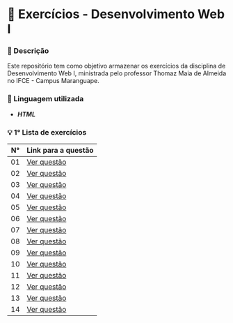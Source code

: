 # 📌 Exercícios - Desenvolvimento Web I
### 📘 Descrição  
Este repositório tem como objetivo armazenar os exercícios da disciplina de Desenvolvimento Web I, ministrada pelo professor Thomaz Maia de Almeida no IFCE - Campus Maranguape. 

### 🍊 Linguagem utilizada
- ***HTML***

### 💡 1° Lista de exercícios
| N°  | Link para a questão |
|-------------------|---------------------------------------|
| 01  | [Ver questão](https://github.com/lunaandrade/Atividades-WEB-I---HTML/blob/main/Atividade1.html)   |
| 02  | [Ver questão](https://github.com/lunaandrade/Atividades-WEB-I---HTML/blob/main/Atividade2.html)   |
| 03  | [Ver questão](https://github.com/lunaandrade/Atividades-WEB-I---HTML/blob/main/Atividade3.html)   |
| 04  | [Ver questão](https://github.com/lunaandrade/Atividades-WEB-I---HTML/blob/main/Atividade4.html)   |
| 05  | [Ver questão](https://github.com/lunaandrade/Atividades-WEB-I---HTML/blob/main/Atividade5.html)   |
| 06  | [Ver questão](https://github.com/lunaandrade/Atividades-WEB-I---HTML/blob/main/Atividade6.html)   |
| 07  | [Ver questão](https://github.com/lunaandrade/Atividades-WEB-I---HTML/blob/main/Atividade7.html)   |
| 08  | [Ver questão](https://github.com/lunaandrade/Atividades-WEB-I---HTML/blob/main/Atividade8.html)   |
| 09  | [Ver questão](https://github.com/lunaandrade/Atividades-WEB-I---HTML/blob/main/Atividade9.html)   |
| 10  | [Ver questão](https://github.com/lunaandrade/Atividades-WEB-I---HTML/blob/main/Atividade10.html)  |
| 11  | [Ver questão](https://github.com/lunaandrade/Atividades-WEB-I---HTML/blob/main/Atividade11.html)  |
| 12  | [Ver questão](https://github.com/lunaandrade/Atividades-WEB-I---HTML/blob/main/Atividade12.html)  |
| 13  | [Ver questão](https://github.com/lunaandrade/Atividades-WEB-I---HTML/blob/main/Atividade13.html)  |
| 14  | [Ver questão](https://github.com/lunaandrade/Atividades-WEB-I---HTML/blob/main/Atividade14.html)  |


